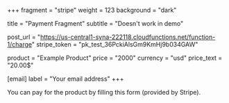 +++
fragment = "stripe"
weight = 123
background = "dark"

title = "Payment Fragment"
subtitle = "Doesn't work in demo"

post_url = "https://us-central1-syna-222118.cloudfunctions.net/function-1/charge"
stripe_token = "pk_test_36PckiAlsGm9KmHj9b034GAW"

product = "Example Product"
price = "2000"
currency = "usd"
price_text = "20.00$"

[email]
  label = "Your email address"
+++

You can pay for the product by filling this form (provided by Stripe).

